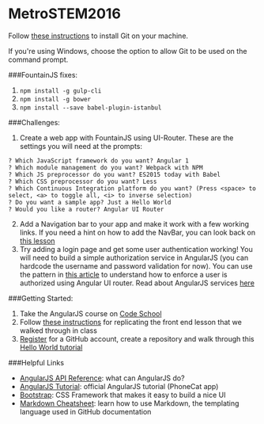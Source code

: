 # MetroSTEM2016

Follow [these instructions](https://git-scm.com/book/en/v2/Getting-Started-Installing-Git) to install Git on your machine.

If you're using Windows, choose the option to allow Git to be used on the command prompt.

###FountainJS fixes:
1. `npm install -g gulp-cli`
2. `npm install -g bower`
3. `npm install --save babel-plugin-istanbul`

###Challenges:
1. Create a web app with FountainJS using UI-Router. These are the settings you will need at the prompts:

  ```
? Which JavaScript framework do you want? Angular 1
? Which module management do you want? Webpack with NPM
? Which JS preprocessor do you want? ES2015 today with Babel
? Which CSS preprocessor do you want? Less
? Which Continuous Integration platform do you want? (Press <space> to select, <a> to toggle all, <i> to inverse selection)
? Do you want a sample app? Just a Hello World
? Would you like a router? Angular UI Router
  ```
2. Add a Navigation bar to your app and make it work with a few working links. If you need a hint on how to add the NavBar, you can look back on [this lesson](https://github.com/marcDeSantis/MetroSTEM2016/blob/master/AngularFountainJS.md)
3. Try adding a login page and get some user authentication working! You will need to build a simple authorization service in AngularJS (you can hardcode the username and password validation for now). You can use the pattern in [this article](https://medium.com/@mattlanham/authentication-with-angularjs-4e927af3a15f#.kychnt1ah) to understand how to enforce a user is authorized using Angular UI router. Read about AngularJS services [here](https://docs.angularjs.org/guide/services)

###Getting Started:

1. Take the AngularJS course on [Code School](https://www.codeschool.com/courses/shaping-up-with-angular-js)
2. Follow [these instructions](https://github.com/marcDeSantis/MetroSTEM2016/blob/master/AngularFountainJS.md) for replicating the front end lesson that we walked through in class
3. [Register](http://github.com/join) for a GitHub account, create a repository and walk through this [Hello World tutorial](https://guides.github.com/activities/hello-world/) 

###Helpful Links

- [AngularJS API Reference](https://docs.angularjs.org/api): what can AngularJS do?
- [AngularJS Tutorial](https://docs.angularjs.org/tutorial/): official AngularJS tutorial (PhoneCat app)
- [Bootstrap](http://getbootstrap.com/): CSS Framework that makes it easy to build a nice UI
- [Markdown Cheatsheet](https://github.com/adam-p/markdown-here/wiki/Markdown-Cheatsheet): learn how to use Markdown, the templating language used in GitHub documentation
